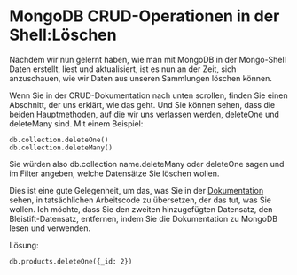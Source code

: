 # MongoDB CRUD-Operationen in der Shell:Löschen

Nachdem wir nun gelernt haben, wie man mit MongoDB in der Mongo-Shell Daten erstellt, liest und aktualisiert, ist es nun an der Zeit, sich anzuschauen, wie wir Daten aus unseren Sammlungen löschen können.

Wenn Sie in der CRUD-Dokumentation nach unten scrollen, finden Sie einen Abschnitt, der uns erklärt, wie das geht. Und Sie können sehen, dass die beiden Hauptmethoden, auf die wir uns verlassen werden, deleteOne und deleteMany sind. Mit einem Beispiel:

```
db.collection.deleteOne()
db.collection.deleteMany()
```

Sie würden also db.collection name.deleteMany oder deleteOne sagen und im Filter angeben, welche Datensätze Sie löschen wollen.

Dies ist eine gute Gelegenheit, um das, was Sie in der [Dokumentation](https://www.mongodb.com/docs/manual/crud/) sehen, in tatsächlichen Arbeitscode zu übersetzen, der das tut, was Sie wollen. Ich möchte, dass Sie den zweiten hinzugefügten Datensatz, den Bleistift-Datensatz, entfernen, indem Sie die Dokumentation zu MongoDB lesen und verwenden.



Lösung:

```
db.products.deleteOne({_id: 2})
```